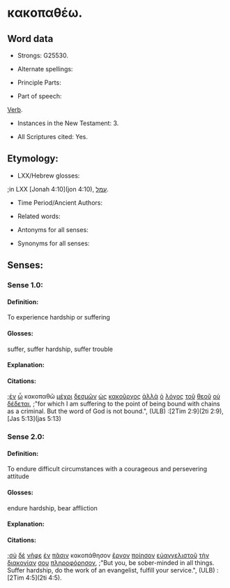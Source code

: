 # κακοπαθέω.

<!-- Status: S2=NeedsFinalCheck -->
<!-- Lexica used for edits: BDAG, FFM, LN, A-S -->

## Word data

* Strongs: G25530.


* Alternate spellings:

* Principle Parts: 

* Part of speech: 

[Verb](http://ugg.readthedocs.io/en/latest/verb.html).

* Instances in the New Testament: 3.

* All Scriptures cited: Yes.

## Etymology: 

* LXX/Hebrew glosses: 

;in LXX [Jonah 4:10](jon 4:10), [עמל](//en-uhal/H5999).

* Time Period/Ancient Authors: 

* Related words: 

* Antonyms for all senses:

* Synonyms for all senses: 

## Senses:

### Sense 1.0:

#### Definition: 

To experience hardship or suffering

#### Glosses:

suffer, suffer hardship, suffer trouble 

#### Explanation:

#### Citations:

;[ἐν](../G17220/01.md) [ᾧ](../G37390/01.md) κακοπαθῶ [μέχρι](../G33600/01.md) [δεσμῶν](../G11990/01.md) [ὡς](../G56130/01.md) [κακοῦργος](../G25570/01.md) [ἀλλὰ](../G02350/01.md) [ὁ](../G35880/01.md) [λόγος](../G30560/01.md) [τοῦ](../G35880/01.md) [θεοῦ](../G23160/01.md) [οὐ](../G37560/01.md) [δέδεται](../G12100/01.md), 
;"for which I am suffering to the point of being bound with chains as a criminal. But the word of God is not bound.",  (ULB)
:[2Tim 2:9](2ti 2:9),  [Jas 5:13](jas 5:13)

### Sense 2.0:

#### Definition: 

To endure difficult circumstances with a courageous and persevering attitude 

#### Glosses:

endure hardship, bear affliction

#### Explanation:

#### Citations:

;[σὺ](../G47710/01.md) [δὲ](../G11610/01.md) [νῆφε](../G35250/01.md) [ἐν](../G17220/01.md) [πᾶσιν](../G39560/01.md) κακοπάθησον [ἔργον](../G20410/01.md) [ποίησον](../G41600/01.md) [εὐαγγελιστοῦ](../G20990/01.md) [τὴν](../G35880/01.md) [διακονίαν](../G12480/01.md) [σου](../G47710/01.md) [πληροφόρησον](../G41350/01.md), 
;"But you, be sober-minded in all things. Suffer hardship, do the work of an evangelist, fulfill your service.", (ULB)
:[2Tim 4:5](2ti 4:5).
